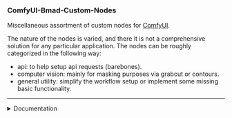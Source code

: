### ComfyUI-Bmad-Custom-Nodes

Miscellaneous assortment of custom nodes for [ComfyUI](https://github.com/comfyanonymous/ComfyUI).

The nature of the nodes is varied, and there it is not a comprehensive solution for any particular application. 
The nodes can be roughly categorized in the following way:

- api: to help setup api requests (barebones). 
- computer vision: mainly for masking purposes via grabcut or contours.
- general utility: simplify the workflow setup or implement some missing basic functionality.

______________________

<details><summary>
Documentation
</summary>

In order to keep the documentation brief and to the point, I will use the following icons for special nodes.
- ❔ the node has additional options when right-clicking, some of these options need to be used for the node to work.
- 📓 the node depends on an external library, and the requirements must be installed for it to work.
- 📄 the node relies on custom nodes external to this collection, they will only work if the needed nodes are installed.
- ❌the node won't work on vanilla comfyUI at the time of writing.
- ⚠️the node is potentially dangerous. Although they should be fairly safe in most cases, it is **NOT** advised to run them from unknown sources
unless you know what they are doing. For better visibility these nodes are forcefully painted white.


Furthermore, I won't provide any documentation for api nodes, as I think there are better, more comprehensive and already
documented, solutions available.
  
### General Purpose 


| Node                                     | Description                                                                                                                                                                                                                                                                                                                 |
|------------------------------------------|-----------------------------------------------------------------------------------------------------------------------------------------------------------------------------------------------------------------------------------------------------------------------------------------------------------------------------|
| String                                   | Just a string (text). In case you want it written before connecting to a node or if some custom node does not work properly with the PrimitiveNode.                                                                                                                                                                         |
| Add String to Many ❔                     | Will append/prepend the string `to_add` to all the other strings.                                                                                                                                                                                                                                                           |
| Color Clip                               | Clips the `color` (or all the other colors) from an image. Both the target color or the complement can be set to white, black or remain untouched.                                                                                                                                                                          |
| Color Clip ADE20k 📓️                    | Similar to Color Clip, but you pick the color from the ADE20k class list. Only useful for ADE20k semantic segmented images.                                                                                                                                                                                                 |
| MonoMerge                                | Selects the maximum (or minimum) value between two images. Mainly used for mask composition.                                                                                                                                                                                                                                |
| AdjustRect                               | Receives a rectangle defined by its limits (x1: left, y1: upper, x2: right, y2: lower) and returns a new rectangle that shares the same center but with width adjusted to a multiple of `xm` and height to a multiple of `ym`. Setting `round_mode` to **exact** will return a rectangle with the exact defined dimensions. |
| Repeat Into Grid                         | Tiles the provided image/latent into a grid of `columns`x`rows` tiles.                                                                                                                                                                                                                                                      |
| Conditioning Grid (cond) ❔               | Creates conditioning areas of size `width`x`height`, forming a grid of `columns`x`rows` conditioning areas. The inputs notation can be read as: r{row}_c{column}. `strength` is the strength to by applied in all the areas, and `base` is the base conditioning prior to setting the tiles conditioning.                   |
| Conditioning Grid (string) ❔             | Similar to Conditioning Grid (cond), but generates the conditioning from the given strings (only).                                                                                                                                                                                                                          |
| Conditioning Grid (string) Advanced 📄 ❔ | Similar to Conditioning Grid (string), but requires BlenderNeko's [Advanced CLIP Text Encode](https://github.com/BlenderNeko/ComfyUI_ADV_CLIP_emb).                                                                                                                                                                         | 
| VAEEncodeBatch ❔                         | Receives multiples images and encodes them into a latent batch.                                                                                                                                                                                                                                                             | 
| AnyToAny ❌ ⚠️                            | Can be used to convert data between different formats or compute stuff. The input data can be used in the expression using the letter `v`.                                                                                                                                                                                  |

 




### CV (Computer Vision) nodes 

Nodes under the CV separator use or expose openCV functionalities.

I will only provide partial documentation here, to clarify how to use the more complex nodes.
The remaining nodes usage should be clear given the nodes' names.


#### Framed Mask Grab Cut

Returns a mask, in image format, with the result of the [grabcut](https://docs.opencv.org/3.4/d8/d83/tutorial_py_grabcut.html).

<details>
<summary>
usage
</summary>

The `tresh` input should be a gray image, possibly a mask in black and white but not necessarily (read thresholds).
It is used to set most of the grubcut input mask's flags, excluding `GC_BGD` (sure background) which are set by the "frame". 

The "frame" - border margins of the image - has its size defined via the `pixels` input, and won't affect sides set to 
be ignored by the `frame_option` input (the corners common to neighbor sides will still be painted on the ignored sides).

The threshold inputs indicate the intensity threshold's used to set `GC_PR_FGD` (probable foreground) or `GC_FGD` (foreground).
The values **equal or above** the thresholds are set with the indicated flag. They can be setup in the following manners:
- To only use probable foreground, set threshold_FGD to **exactly 0**, and it will be ignored.
- To only use foreground, set threshold_FGD to a **lower value** than threshold_PR_FGD.
- To have both, keep threshold_FGD higher than threshold_PR_FGD (make sure your thresh input image contains
 values in the intended range).

The thresholds also work as safeguards against potential misleading or inconsistent input images,
where the image may appear to be only black and white, but actually contains values besides 0s and 255s.

##### Framed Mask Grab Cut 2

Similar to Framed Mask Grab Cut, but uses `thresh_maybe` to set the probable foreground, and `thresh_sure` to set the foreground. 
The `threshold` value is the same for both thresh image inputs; the `GC_FGD` flags are set by the `thresh_sure` on top of the `GC_PR_FGD` flags set by `thresh_maybe`.

</details>


#### Filter Contour  ⚠️

Will output the contour with the best fitness, where the fitness function must be provided
within the node's text box.
The expression may be long but can't have multiple instructions, only a single line that
returns the fitness when evaluated.

<details>
<summary>
usage
</summary>

To compute the fitness, the input parameters can be used with the following names:
- `c`: the contour being evaluated, from input contours
- `i`: input image (optional)
- `a`: input auxiliary contour (optional)

A list of functions, listed below, can be used over the inputs. 
Additionally, functions from the math, opencv and numpy modules can be used with the prefixes: `m`; `cv`; and `np`, respectively.


The following is an example fitness function to get the contour that best matches the auxiliary contour (the lower the value, the better the match):
```
cv.matchShapes(c,a,1,0.0)
```

List of available functions:

- aspect_ratio(contour): bounding rectangle's width divided by height
- extent(contour): contour area divided by bounding rect area
- solidity(contour): contour area divided by hull area
- equi_diameter(contour): how round is the shape #math.sqrt(4 * area / math.pi)
- center(contour):
- contour_mask(contour, image):
- mean_color(contour, image):
- mean_intensity(contour, image):
- extreme_points(contour):

All the listed functions cache the values at least once (details vary); they don't create computational overhead 
for being called more than once.
This behavior was also added to the following list of opencv functions, which must be called **without the cv prefix**:

- boundingRect
- contourArea
- arcLength (called without the boolean arg; is always sent with `true`)
- minEnclosingRect
- minEnclosingCircle
- fitEllipse
- convexHull

</details>

</details>